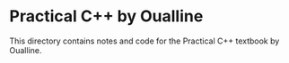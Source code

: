 # Practical C++ by Oualline


This directory contains notes and code for the Practical C++ textbook by Oualline. 

